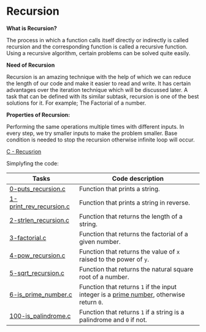 # Recursion

**What is Recursion?** 

The process in which a function calls itself directly or indirectly is called recursion and the corresponding function is called a recursive function. Using a recursive algorithm, certain problems can be solved quite easily.

**Need of Recursion**

Recursion is an amazing technique with the help of which we can reduce the length of our code and make it easier to read and write. It has certain advantages over the iteration technique which will be discussed later. A task that can be defined with its similar subtask, recursion is one of the best solutions for it. For example; The Factorial of a number.

**Properties of Recursion:**

Performing the same operations multiple times with different inputs.
In every step, we try smaller inputs to make the problem smaller.
Base condition is needed to stop the recursion otherwise infinite loop will occur.

[C - Recusrion](https://www.tutorialspoint.com/cprogramming/c_recursion.htm)

Simplyfing the code:

Tasks | Code description
--------- | -----------
[0-puts_recursion.c](https://github.com/Tizihoxha/holbertonschool-low_level_programming/blob/main/recursion/0-puts_recursion.c) | Function that prints a string.
[1-print_rev_recursion.c](https://github.com/Tizihoxha/holbertonschool-low_level_programming/blob/main/recursion/1-print_rev_recursion.c) | Function that prints a string in reverse.
[2-strlen_recursion.c](https://github.com/Tizihoxha/holbertonschool-low_level_programming/blob/main/recursion/2-strlen_recursion.c) | Function that returns the length of a string.
[3-factorial.c](https://github.com/Tizihoxha/holbertonschool-low_level_programming/blob/main/recursion/3-factorial.c) | Function that returns the factorial of a given number.
[4-pow_recursion.c](https://github.com/Tizihoxha/holbertonschool-low_level_programming/blob/main/recursion/4-pow_recursion.c) | Function that returns the value of `x` raised to the power of `y`.
[5-sqrt_recursion.c](https://github.com/Tizihoxha/holbertonschool-low_level_programming/blob/main/recursion/5-sqrt_recursion.c) | Function that returns the natural square root of a number.
[6-is_prime_number.c](https://github.com/Tizihoxha/holbertonschool-low_level_programming/blob/main/recursion/6-is_prime_number.c) | Function that returns `1` if the input integer is a [prime number](https://en.wikipedia.org/wiki/Prime_number), otherwise return `0`.
[100-is_palindrome.c](https://github.com/Tizihoxha/holbertonschool-low_level_programming/blob/main/recursion/100-is_palindrome.c) | Function that returns `1` if a string is a palindrome and `0` if not.

